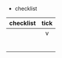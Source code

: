 - checklist

|    checklist   | tick | 
|:--------------:|:----:|
|                |  v   | 
|                |      |   
|                |      | 
|                |      | 
|                |      | 
|                |      | 
|                |      | 
